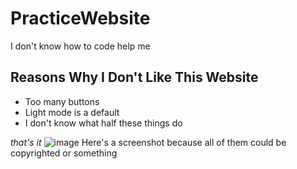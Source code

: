 # PracticeWebsite
I don't know how to code help me
## Reasons Why I Don't Like This Website
- Too many buttons
- Light mode is a default
- I don't know what half these things do

_that's it_
![image](https://user-images.githubusercontent.com/114519442/192608488-fe642298-a5e3-40ff-a3f7-c70cd34752b0.png)
Here's a screenshot because all of them could be copyrighted or something

